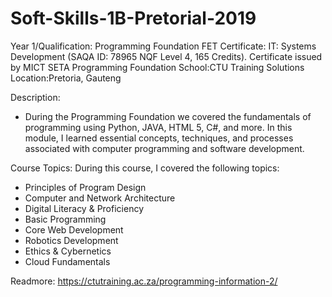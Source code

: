 # Soft-Skills-1B-Pretorial-2019
Year 1/Qualification: Programming Foundation FET Certificate: IT: Systems Development (SAQA ID: 78965 NQF Level 4, 165 Credits). Certificate issued by MICT SETA Programming Foundation School:CTU Training Solutions Location:Pretoria, Gauteng

Description:
- During the Programming Foundation we covered the fundamentals of programming using Python, JAVA, HTML 5, C#, and more. In this module, I learned essential concepts, techniques, and processes associated with computer programming and software development.

Course Topics:
During this course, I covered the following topics:

- Principles of Program Design
- Computer and Network Architecture
- Digital Literacy & Proficiency
- Basic Programming
- Core Web Development
- Robotics Development
- Ethics & Cybernetics
- Cloud Fundamentals

Readmore: https://ctutraining.ac.za/programming-information-2/
